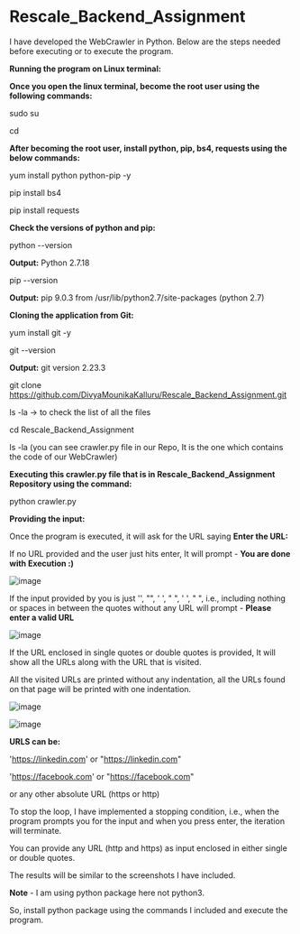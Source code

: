 # Rescale_Backend_Assignment

I have developed the WebCrawler in Python. Below are the steps needed before executing or to execute the program.

**Running the program on Linux terminal:**

**Once you open the linux terminal, become the root user using the following commands:**

sudo su

cd

**After becoming the root user, install python, pip, bs4, requests using the below commands:**

yum install python python-pip -y

pip install bs4

pip install requests

**Check the versions of python and pip:**

python --version

**Output:** Python 2.7.18

pip --version

**Output:** pip 9.0.3 from /usr/lib/python2.7/site-packages (python 2.7)

**Cloning the application from Git:**

yum install git -y

git --version

**Output:** git version 2.23.3

git clone https://github.com/DivyaMounikaKalluru/Rescale_Backend_Assignment.git

ls -la -> to check the list of all the files

cd Rescale_Backend_Assignment

ls -la (you can see crawler.py file in our Repo, It is the one which contains the code of our WebCrawler)

**Executing this crawler.py file that is in Rescale_Backend_Assignment Repository using the command:**

python crawler.py

**Providing the input:**

Once the program is executed, it will ask for the URL saying **Enter the URL:**

If no URL provided and the user just hits enter, It will prompt - **You are done with Execution :)**

![image](https://user-images.githubusercontent.com/71857062/110062770-e430aa80-7d37-11eb-9a18-a91fc6f22141.png)

If the input provided by you is just '', "", ' ', " ", '  ', "  ", i.e., including nothing or spaces in between the quotes without any URL will prompt - **Please enter a valid URL**

![image](https://user-images.githubusercontent.com/71857062/110063021-5f925c00-7d38-11eb-98eb-761fb4b7b4ca.png)

If the URL enclosed in single quotes or double quotes is provided, It will show all the URLs along with the URL that is visited.

All the visited URLs are printed without any indentation, all the URLs found on that page will be printed with one indentation.

![image](https://user-images.githubusercontent.com/71857062/110063190-a97b4200-7d38-11eb-8afb-59eef241d7c5.png)

![image](https://user-images.githubusercontent.com/71857062/110219480-79918300-7e8d-11eb-9f12-8910c02e3d91.png)

**URLS can be:**

'https://linkedin.com' or "https://linkedin.com"

'https://facebook.com' or "https://facebook.com"

or any other absolute URL (https or http)

To stop the loop, I have implemented a stopping condition, i.e., when the program prompts you for the input and when you press enter, the iteration will terminate.

You can provide any URL (http and https) as input enclosed in either single or double quotes.

The results will be similar to the screenshots I have included.

**Note** - I am using python package here not python3.

So, install python package using the commands I included and execute the program.
